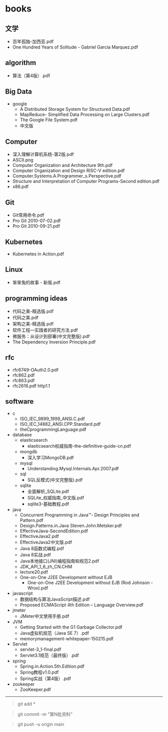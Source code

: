 # books

## 文学

- 百年孤独-加西亚.pdf
- One Hundred Years of Solitude - Gabriel Garcia Marquez.pdf

## algorithm

- 算法（第4版）.pdf

## Big Data

- google
    - A Distributed Storage System for Structured Data.pdf
    - MapReduce- Simplified Data Processing on Large Clusters.pdf
    - The Google File System.pdf
    - 中文版

## Computer

- 深入理解计算机系统-第2版.pdf
- ASCII.png
- Computer Organization and Architecture 9th.pdf
- Computer Organization and Design RISC-V edition.pdf
- Computer.Systems.A.Programmer_s.Perspective.pdf
- Structure and Interpretation of Computer Programs-Second edition.pdf
- x86.pdf

## Git

- Git常用命令.pdf
- Pro Git 2010-07-02.pdf
- Pro Git 2010-09-21.pdf

## Kubernetes

- Kubernetes in Action.pdf

## Linux

- 笨笨兔的故事 - 新版.pdf

## programming ideas

- 代码之美-精选版.pdf
- 代码之美.pdf
- 架构之美-精选版.pdf
- 软件工程—实践者的研究方法.pdf
- 微服务：从设计到部署(中文完整版).pdf
- The Dependency Inversion Principle.pdf

## rfc

- rfc6749-OAuth2.0.pdf
- rfc862.pdf
- rfc863.pdf
- rfc2616.pdf http1.1

## software

- c
    - ISO_IEC_9899_1999_ANSI.C.pdf
    - ISO_IEC_14882_ANSI.CPP.Standard.pdf
    - theCprogrammingLanguage.pdf
- database
    - elasticsearch
        - elasticsearch权威指南-the-definitive-guide-cn.pdf
    - mongdb
        - 深入学习MongoDB.pdf
    - mysql
        - Understanding.Mysql.Internals.Apr.2007.pdf
    - sql
        - SQL反模式(中文完整版).pdf
    - sqlite
        - 全面解析_SQLite.pdf
        - SQLite_权威指南_中文版.pdf
        - sqlite3-基础教程.pdf
- java
    - Concurrent Programming in Java™- Design Principles and Pattern.pdf
    - Design.Patterns.in.Java Steven.John.Metsker.pdf
    - EffectiveJava-SecondEdition.pdf
    - EffectiveJava2.pdf
    - EffectiveJava2中文版.pdf
    - Java 8函数式编程.pdf
    - Java 8实战.pdf
    - Java本地接口(JNI)编程指南和规范2.pdf
    - JDK_API_1_6_zh_CN.CHM
    - lecture20.pdf
    - One-on-One J2EE Development without EJB
        - One-on-One J2EE Development without EJB (Rod Johnson - Wrox).pdf
- javascript
    - 数据结构与算法JavaScript描述.pdf
    - Proposed ECMAScript 4th Edition – Language Overview.pdf
- jmeter
    - JMeter中文使用手册.pdf
- JVM
    - Getting Started with the G1 Garbage Collector.pdf
    - Java虚拟机规范（Java SE 7）.pdf
    - memorymanagement-whitepaper-150215.pdf
- Servlet
    - servlet-3_1-final.pdf
    - Servlet3.1规范（最终版）.pdf
- spring
    - Spring.in.Action.5th.Edition.pdf
    - Spring教程v1.0.pdf
    - Spring实战（第4版）.pdf
- zookeeper
    - ZooKeeper.pdf

---

> git add * 

> git commit -m "第N批资料"

> git push -u origin main   